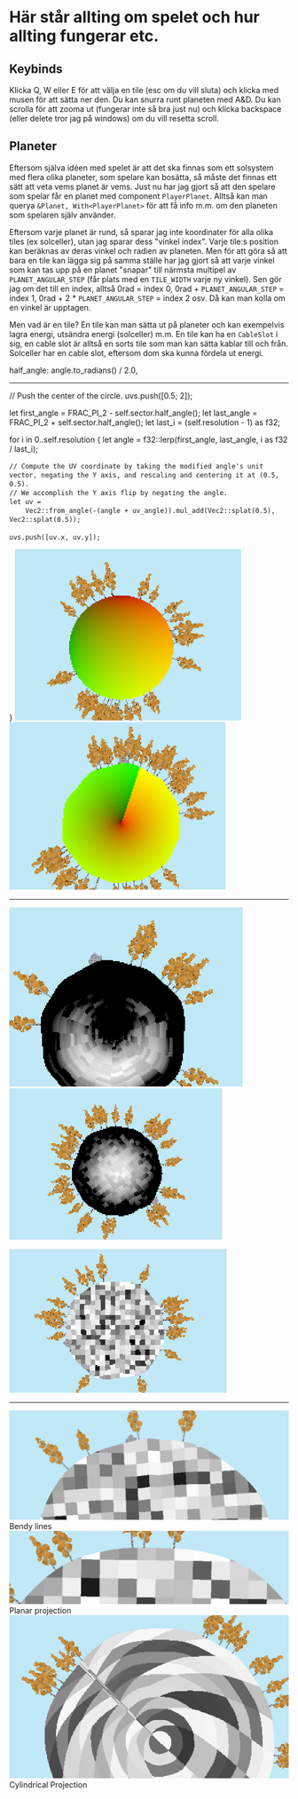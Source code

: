 # Här står allting om spelet och hur allting fungerar etc.

## Keybinds
Klicka Q, W eller E för att välja en tile (esc om du vill sluta) och klicka med musen för att sätta ner den. Du kan snurra runt planeten med A&D. Du kan scrolla för att zooma ut (fungerar inte så bra just nu) och klicka backspace (eller delete tror jag på windows) om du vill resetta scroll.

## Planeter
Eftersom själva idéen med spelet är att det ska finnas som ett solsystem med flera olika planeter, som spelare kan bosätta, så måste det finnas ett sätt att veta vems planet är vems. Just nu har jag gjort så att den spelare som spelar får en planet med component `PlayerPlanet`. Alltså kan man querya `&Planet, With<PlayerPlanet>` för att få info m.m. om den planeten som spelaren själv använder.

Eftersom varje planet är rund, så sparar jag inte koordinater för alla olika tiles (ex solceller), utan jag sparar dess "vinkel index". Varje tile:s position kan beräknas av deras vinkel och radien av planeten. Men för att göra så att bara en tile kan lägga sig på samma ställe har jag gjort så att varje vinkel som kan tas upp på en planet "snapar" till närmsta multipel av `PLANET_ANGULAR_STEP` (får plats med en `TILE_WIDTH` varje ny vinkel). Sen gör jag om det till en index, alltså 0rad = index 0, 0rad + `PLANET_ANGULAR_STEP` = index 1, 0rad + 2 * `PLANET_ANGULAR_STEP` = index 2 osv. Då kan man kolla om en vinkel är upptagen.

Men vad är en tile? En tile kan man sätta ut på planeter och kan exempelvis lagra energi, utsändra energi (solceller) m.m. En tile kan ha en `CableSlot` i sig, en cable slot är alltså en sorts tile som man kan sätta kablar till och från. Solceller har en cable slot, eftersom dom ska kunna fördela ut energi.

half_angle: angle.to_radians() / 2.0,

-----

// Push the center of the circle.
uvs.push([0.5; 2]);

let first_angle = FRAC_PI_2 - self.sector.half_angle();
let last_angle = FRAC_PI_2 + self.sector.half_angle();
let last_i = (self.resolution - 1) as f32;

for i in 0..self.resolution {
    let angle = f32::lerp(first_angle, last_angle, i as f32 / last_i);

    // Compute the UV coordinate by taking the modified angle's unit vector, negating the Y axis, and rescaling and centering it at (0.5, 0.5).
    // We accomplish the Y axis flip by negating the angle.
    let uv =
        Vec2::from_angle(-(angle + uv_angle)).mul_add(Vec2::splat(0.5), Vec2::splat(0.5));

    uvs.push([uv.x, uv.y]);
}
![Alt text](image.png)
![Alt text](image-1.png)



---

![Alt text](image-2.png)
![Alt text](image-3.png)

![Alt text](image-4.png)

---

![Alt text](image-5.png) Bendy lines
![Alt text](image-6.png) Planar projection
![Alt text](image-7.png) Cylindrical Projection